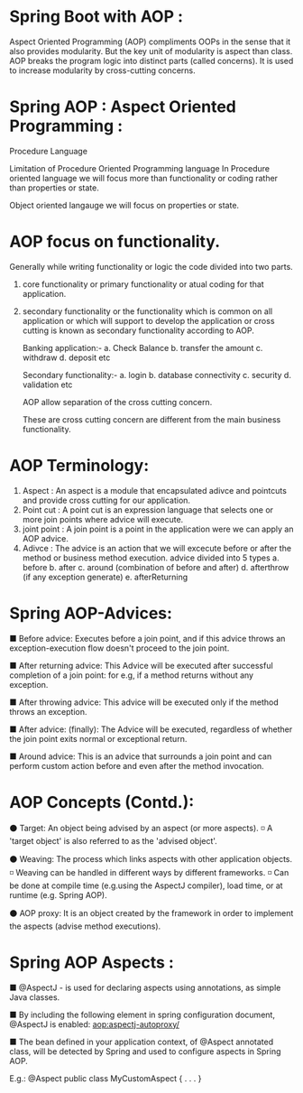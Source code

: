 # Spring Boot with AOP :
Aspect Oriented Programming (AOP) compliments OOPs in the sense that it also provides modularity. But the key unit of modularity is aspect than class.  AOP breaks the program logic into distinct parts (called concerns). It is used to increase modularity by cross-cutting concerns.

# Spring AOP : Aspect Oriented Programming :

Procedure Language 

Limitation of Procedure Oriented Programming language 
In Procedure oriented language we will focus more than functionality or coding rather 
than properties or state.

Object oriented langauge we will focus on properties or state. 

# AOP focus on functionality. 
Generally while writing functionality or logic the code divided into two parts. 
1. core functionality or primary functionality or atual coding for that application.  
2.  secondary functionality or the functionality which is common on all application or 
which will support to develop the application or cross cutting is known as secondary functionality 
according to AOP. 

	Banking application:- 
	a. Check Balance 
	b. transfer the amount 
	c. withdraw 
	d. deposit  etc 

	Secondary functionality:-
   	a. login 
	b. database connectivity 
	c. security 
	d. validation  etc 

	AOP allow separation of the cross cutting concern. 

	These are cross cutting concern are different from the main business functionality. 
	
# AOP Terminology:
1. Aspect : An aspect is a module that encapsulated adivce and pointcuts and provide cross cutting for our application. 
2. Point cut : A point cut is an expression language that selects one or more join points where advice will execute.
3. joint point : A join point is a point in the application were we can apply an AOP advice. 
4. Adivce : The advice is an action that we will excecute before or after the method or business method execution. 
	advice divided into 5 types 
	a. before 
	b. after 
	c. around (combination of before and after)
	d. afterthrow (if any exception generate)
	e. afterReturning

# Spring AOP-Advices:
■ Before advice:  Executes before a join point, and if this advice throws an exception-execution flow doesn't proceed to the join point.

■ After returning advice:  This Advice will be executed after successful completion of a join point: for e.g, if a method returns without any exception.

■ After throwing advice:  This advice will be executed only if the method throws an exception.

■ After advice: (finally):  The Advice will be executed, regardless of whether the join point exits normal or exceptional return.

■ Around advice: This is an advice that surrounds a join point and can perform custom action before and even after the method invocation.


# AOP Concepts (Contd.):
⚫ Target: An object being advised by an aspect (or more aspects).
		◽ A 'target object' is also referred to as the 'advised object'.

⚫ Weaving: The process which links aspects with other application objects.
		◽ Weaving can be handled in different ways by different frameworks.
                ◽ Can be done at compile time (e.g.using the AspectJ compiler), load time, or at runtime (e.g. Spring AOP).

⚫ AOP proxy: It is an object created by the framework in order to implement the aspects (advise method executions).


# Spring AOP Aspects :

■ @AspectJ - is used for declaring aspects using annotations, as simple Java classes.

■ By including the following <XML> element in spring configuration document, @AspectJ is enabled:
	<aop:aspectj-autoproxy/>

■ The bean defined in your application context, of @Aspect annotated class, will be detected by Spring and used to configure aspects in Spring AOP.

E.g.:
	@Aspect
	public class MyCustomAspect {
 	. . . 
  	}
